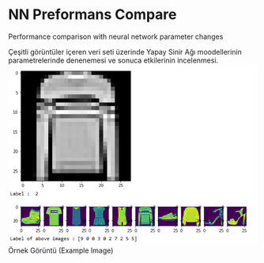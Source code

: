 # NN Preformans Compare
Performance comparison with neural network parameter changes

Çeşitli görüntüler içeren veri seti üzerinde Yapay Sinir Ağı moodellerinin parametrelerinde denenemesi ve sonuca etkilerinin incelenmesi.
<br>
<img src="https://github.com/emramzn/NNPreformansCompare/blob/master/ScreenImgNN.PNG?raw=true"> <br> <a> Örnek Görüntü (Example Image)</a>
